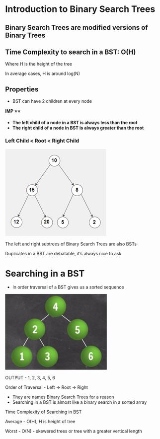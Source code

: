 # Introduction to Binary Search Trees

## Binary Search Trees are modified versions of Binary Trees

## Time Complexity to search in a BST: O(H)

Where H is the height of the tree

In average cases, H is around log(N)

## Properties

- BST can have 2 children at every node

**IMP ⭐⭐**

- **The left child of a node in a BST is always less than the root**
- **The right child of a node in BST is always greater than the root**

### Left Child < Root < Right Child

![Untitled](Introduction%20to%20Binary%20Search%20Trees%200b673885a0204fac9846d106211920ed/Untitled.png)

The left and right subtrees of Binary Search Trees are also BSTs

Duplicates in a BST are debatable, it’s always nice to ask 

# Searching in a BST

- In order traversal of a BST gives us a sorted sequence

![Untitled](Introduction%20to%20Binary%20Search%20Trees%200b673885a0204fac9846d106211920ed/Untitled%201.png)

OUTPUT - 1, 2, 3, 4, 5, 6

Order of Traversal - Left → Root → Right 

- They are names Binary Search Trees for a reason
- Searching in a BST is almost like a binary search in a sorted array

Time Complexity of Searching in BST

Average - O(H), H is height of tree

Worst - O(N) - skewered trees or tree with a greater vertical length